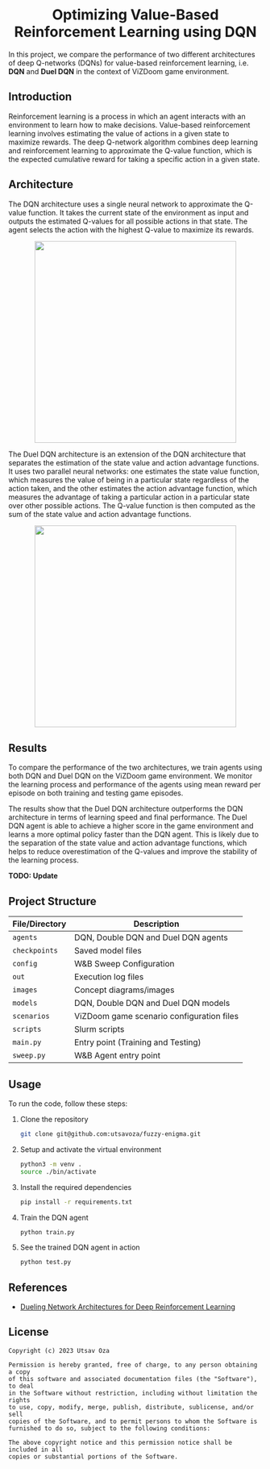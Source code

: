 <div align="center">

# <b>Optimizing Value-Based Reinforcement Learning using DQN</b>

</div>

In this project, we compare the performance of two different architectures of deep Q-networks (DQNs) for value-based reinforcement learning, i.e. **DQN** and **Duel DQN** in the context of ViZDoom game environment.


## Introduction

Reinforcement learning is a process in which an agent interacts with an environment to learn how to make decisions. Value-based reinforcement learning involves estimating the value of actions in a given state to maximize rewards. The deep Q-network algorithm combines deep learning and reinforcement learning to approximate the Q-value function, which is the expected cumulative reward for taking a specific action in a given state.

## Architecture

The DQN architecture uses a single neural network to approximate the Q-value function. It takes the current state of the environment as input and outputs the estimated Q-values for all possible actions in that state. The agent selects the action with the highest Q-value to maximize its rewards.

<div align="center"><image width="400" src="./images/dqn.png"></div>

The Duel DQN architecture is an extension of the DQN architecture that separates the estimation of the state value and action advantage functions. It uses two parallel neural networks: one estimates the state value function, which measures the value of being in a particular state regardless of the action taken, and the other estimates the action advantage function, which measures the advantage of taking a particular action in a particular state over other possible actions. The Q-value function is then computed as the sum of the state value and action advantage functions.
<div align="center"><image width="400" src="./images/ddqn.png"></div>

## Results

To compare the performance of the two architectures, we train agents using both DQN and Duel DQN on the ViZDoom game
environment. We monitor the learning process and performance of the agents using mean reward per episode on both training
and testing game episodes.

The results show that the Duel DQN architecture outperforms the DQN architecture in terms of learning speed and
final performance. The Duel DQN agent is able to achieve a higher score in the game environment and learns a more
optimal policy faster than the DQN agent. This is likely due to the separation of the state value and action advantage
functions, which helps to reduce overestimation of the Q-values and improve the stability of the learning process.

**TODO: Update**

## Project Structure

| File/Directory | Description |
|----------------|-------------|
| `agents`       | DQN, Double DQN and Duel DQN agents  |
| `checkpoints`  | Saved model files  |
| `config`       | W&B Sweep Configuration  |
| `out`          | Execution log files |
| `images`       | Concept diagrams/images  |
| `models`       | DQN, Double DQN and Duel DQN models |
| `scenarios`    | ViZDoom game scenario configuration files |
| `scripts`      | Slurm scripts |
| `main.py`      | Entry point (Training and Testing) |
| `sweep.py`     | W&B Agent entry point |

## Usage

To run the code, follow these steps:

1. Clone the repository
    ```bash
    git clone git@github.com:utsavoza/fuzzy-enigma.git
    ```
2. Setup and activate the virtual environment
    ```bash
    python3 -m venv .
    source ./bin/activate
    ```

3. Install the required dependencies
    ```bash
    pip install -r requirements.txt
    ```
4. Train the DQN agent
    ```bash
    python train.py
    ```
5. See the trained DQN agent in action
    ```bash
    python test.py
    ```

## References

- [Dueling Network Architectures for Deep Reinforcement Learning](https://arxiv.org/pdf/1511.06581.pdf)

## License

    Copyright (c) 2023 Utsav Oza

    Permission is hereby granted, free of charge, to any person obtaining a copy
    of this software and associated documentation files (the "Software"), to deal
    in the Software without restriction, including without limitation the rights
    to use, copy, modify, merge, publish, distribute, sublicense, and/or sell
    copies of the Software, and to permit persons to whom the Software is
    furnished to do so, subject to the following conditions:

    The above copyright notice and this permission notice shall be included in all
    copies or substantial portions of the Software.
